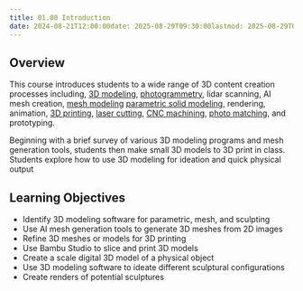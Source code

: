 ```yaml
---
title: 01.00 Introduction
date: 2024-08-21T12:00:00date: 2025-08-29T09:30:00lastmod: 2025-08-29T07:39:34
---
```


## Overview

This course introduces students to a wide range of 3D content creation processes including, [3D modeling](../../../../3d-modeling/3d-modeling.md), [photogrammetry](../../../../3d-modeling/photogrammetry-software.md), lidar scanning, AI mesh creation, [mesh modeling](../../../../3d-modeling/polygon-mesh-3d-modeling-basics.md) [parametric solid modeling](../../../../3d-modeling/parametric-modeling.md), rendering, animation, [3D printing](../../../../digital-fabrication/3d-printing/3d-printing.md), [laser cutting](../../../../digital-fabrication/laser-cutting/laser-cutting.md), [CNC machining](../../../../digital-fabrication/cnc/cnc-basics.md), [photo matching](../../../../3d-modeling/photo-perspective-matching-with-fspy.md), and prototyping.

Beginning with a brief survey of various 3D modeling programs and mesh generation tools, students then make small 3D models to 3D print in class. Students explore how to use 3D modeling for ideation and quick physical output

## Learning Objectives

- Identify 3D modeling software for parametric, mesh, and sculpting
- Use AI mesh generation tools to generate 3D meshes from 2D images
- Refine 3D meshes or models for 3D printing
- Use Bambu Studio to slice and print 3D models
- Create a scale digital 3D model of a physical object
- Use 3D modeling software to ideate different sculptural configurations
- Create renders of potential sculptures
